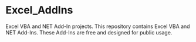 # Excel_AddIns
Excel VBA and NET Add-In projects.
This repository contains Excel VBA and NET Add-Ins. These Add-Ins are free and designed for public usage.

